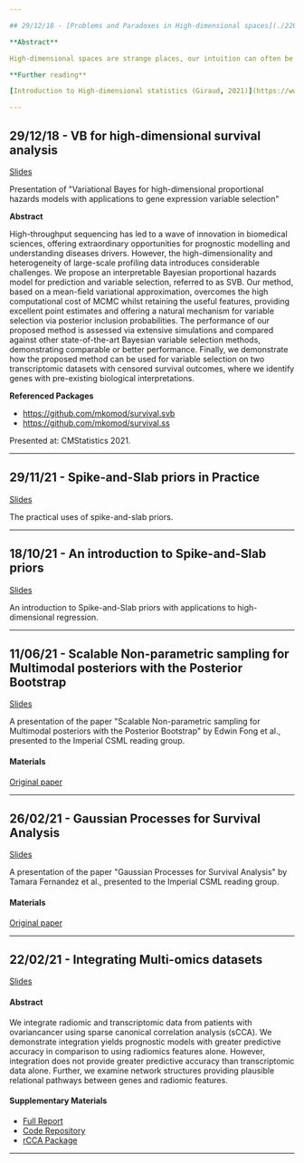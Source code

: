 ```yaml
---

## 29/12/18 - [Problems and Paradoxes in High-dimensional spaces](./220207_Problem_and_paradoxes_in_HDS/main.pdf)

**Abstract**

High-dimensional spaces are strange places, our intuition can often be misleading and our notions of distances uninformative. How can we circumvent these issues and develop useful statistical tools for high-dimensional datasets?

**Further reading**

[Introduction to High-dimensional statistics (Giraud, 2021)](https://www.taylorfrancis.com/books/mono/10.1201/9781003158745/introduction-high-dimensional-statistics-christophe-giraud)

---
```


## 29/12/18 - VB for high-dimensional survival analysis

[Slides](./211218_Variational_Bayes_for_high_dim_Survival/vb_hds.pdf)

Presentation of "Variational Bayes for high-dimensional proportional hazards models with applications to gene expression variable selection" 

**Abstract**

High-throughput sequencing has led to a wave of innovation in biomedical sciences, offering extraordinary opportunities for prognostic modelling and understanding diseases drivers. However, the high-dimensionality and heterogeneity of large-scale profiling data introduces considerable challenges. We propose an interpretable Bayesian proportional hazards model for prediction and variable selection, referred to as SVB. Our method, based on a mean-field variational approximation, overcomes the high computational cost of MCMC whilst retaining the useful features, providing excellent point estimates and offering a natural mechanism for variable selection via posterior inclusion probabilities. The performance of our proposed method is assessed via extensive simulations and compared against other state-of-the-art Bayesian variable selection methods, demonstrating comparable or better performance. Finally, we demonstrate how the proposed method can be used for variable selection on two transcriptomic datasets with censored survival outcomes, where we identify genes with pre-existing biological interpretations.

**Referenced Packages**

 - https://github.com/mkomod/survival.svb
 - https://github.com/mkomod/survival.ss

Presented at: CMStatistics 2021.

---

## 29/11/21 - Spike-and-Slab priors in Practice

[Slides](./211129_Spike_and_Slab_in_Practice/ssp.pdf)

The practical uses of spike-and-slab priors.

---

## 18/10/21 - An introduction to Spike-and-Slab priors

[Slides](./211015_Intro_to_Spike_and_Slab_priors/issp.pdf)

An introduction to Spike-and-Slab priors with applications to high-dimensional regression.

---

## 11/06/21 - Scalable Non-parametric sampling for Multimodal posteriors with the Posterior Bootstrap

[Slides](./210611_Posterior_Bootstrap/post_boot.pdf)

A presentation of the paper "Scalable Non-parametric sampling for Multimodal posteriors with the Posterior Bootstrap" by Edwin Fong et al., presented to the Imperial CSML reading group.

#### Materials

[Original paper](https://arxiv.org/pdf/1902.03175.pdf)


---

## 26/02/21 - Gaussian Processes for Survival Analysis

[Slides](./210226_Gaussian_Processes/gp_surv.pdf)

A presentation of the paper "Gaussian Processes for Survival Analysis" by Tamara Fernandez et al., presented to the Imperial CSML reading group.

#### Materials

[Original paper](https://arxiv.org/pdf/1611.00817.pdf)


---

## 22/02/21 - Integrating Multi-omics datasets 

[Slides](./210222_Integrating_Multi-Omics/Integrating_Multi-Omics.pdf)

#### Abstract

We integrate radiomic and transcriptomic data from patients with ovariancancer using sparse canonical correlation analysis (sCCA). We demonstrate integration yields prognostic models with greater predictive accuracy in comparison to using radiomics features alone. However, integration does not provide greater predictive accuracy than transcriptomic data alone. Further, we examine network structures providing plausible relational pathways between genes and radiomic features.

#### Supplementary Materials

 - [Full Report](https://raw.githubusercontent.com/mkomod/ovc/master/Integrating%20multi-omics%20with%20sCCA.pdf)
 - [Code Repository](https://github.com/mkomod/ovc)
 - [rCCA Package](https://github.com/mkomod/rcca)

---
